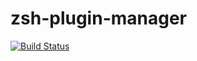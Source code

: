 # zsh-plugin-manager
[![Build Status](https://travis-ci.org/davidkna/zp-mgr.svg?branch=master)](https://travis-ci.org/davidkna/zp-mgr)
